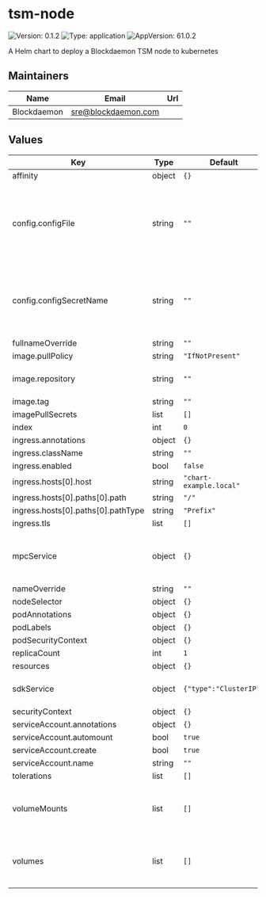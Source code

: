 # tsm-node

![Version: 0.1.2](https://img.shields.io/badge/Version-0.1.2-informational?style=flat-square) ![Type: application](https://img.shields.io/badge/Type-application-informational?style=flat-square) ![AppVersion: 61.0.2](https://img.shields.io/badge/AppVersion-61.0.2-informational?style=flat-square)

A Helm chart to deploy a Blockdaemon TSM node to kubernetes

## Maintainers

| Name | Email | Url |
| ---- | ------ | --- |
| Blockdaemon | <sre@blockdaemon.com> |  |

## Values

| Key | Type | Default | Description |
|-----|------|---------|-------------|
| affinity | object | `{}` |  |
| config.configFile | string | `""` | the TSM configuration file that will be mounted into the TSM node.  MUTUALLY EXCLUSIVE with configSecretName |
| config.configSecretName | string | `""` | The name of the secret containing the TSM configuration file. MUTUALLY EXCLUSIVE with configFile |
| fullnameOverride | string | `""` |  |
| image.pullPolicy | string | `"IfNotPresent"` |  |
| image.repository | string | `""` | Image to use for deploying the TSM node |
| image.tag | string | `""` |  |
| imagePullSecrets | list | `[]` |  |
| index | int | `0` |  |
| ingress.annotations | object | `{}` |  |
| ingress.className | string | `""` |  |
| ingress.enabled | bool | `false` |  |
| ingress.hosts[0].host | string | `"chart-example.local"` |  |
| ingress.hosts[0].paths[0].path | string | `"/"` |  |
| ingress.hosts[0].paths[0].pathType | string | `"Prefix"` |  |
| ingress.tls | list | `[]` |  |
| mpcService | object | `{}` | Optional. Only used for flexibility to expose the mpc port outside of the cluster. |
| nameOverride | string | `""` |  |
| nodeSelector | object | `{}` |  |
| podAnnotations | object | `{}` |  |
| podLabels | object | `{}` |  |
| podSecurityContext | object | `{}` |  |
| replicaCount | int | `1` |  |
| resources | object | `{}` |  |
| sdkService | object | `{"type":"ClusterIP"}` | The primary service definition for the TSM node |
| securityContext | object | `{}` |  |
| serviceAccount.annotations | object | `{}` |  |
| serviceAccount.automount | bool | `true` |  |
| serviceAccount.create | bool | `true` |  |
| serviceAccount.name | string | `""` |  |
| tolerations | list | `[]` |  |
| volumeMounts | list | `[]` | Additional volumeMounts on the output Deployment definition. |
| volumes | list | `[]` | Additional volumes on the output Deployment definition. |

